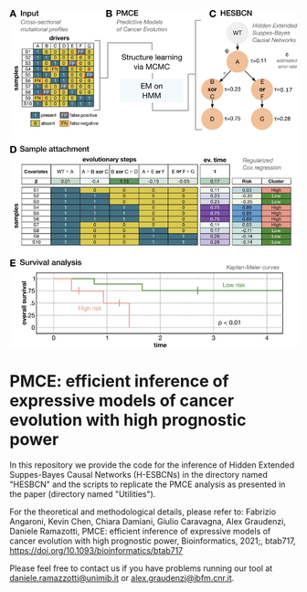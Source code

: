 ![Graphical abstract](/images/Graphical_Abstract.jpg)


PMCE: efficient inference of expressive models of cancer evolution with high prognostic power
===============================

In this repository we provide the code for the inference of Hidden Extended Suppes-Bayes Causal Networks (H-ESBCNs) in the directory named "HESBCN" and the scripts to replicate the PMCE analysis as presented in the paper (directory named "Utilities").

For the theoretical and methodological details, please refer to: Fabrizio Angaroni, Kevin Chen, Chiara Damiani, Giulio Caravagna, Alex Graudenzi, Daniele Ramazotti, PMCE: efficient inference of expressive models of cancer evolution with high prognostic power, Bioinformatics, 2021;, btab717, https://doi.org/10.1093/bioinformatics/btab717


Please feel free to contact us if you have problems running our tool at daniele.ramazzotti@unimib.it or alex.graudenzi@ibfm.cnr.it.
